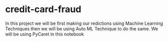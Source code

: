 # credit-card-fraud
 In this project we will be first making our redictions using Machine Learning Techniques then we will be using Auto ML Technique to do the same. We will be using PyCaret in this notebook 
